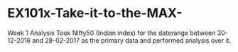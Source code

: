 # EX101x-Take-it-to-the-MAX-
Week 1 Analysis
Took Nifty50 (Indian index) for the daterange between 30-12-2016 and 28-02-2017 as the primary data and performed analysis over it.
